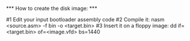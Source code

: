 *** How to create the disk image: ***

#1 Edit your input bootloader assembly code
#2 Compile it: nasm <source.asm> -f bin -o <target.bin>
#3 Insert it on a floppy image: dd if=<target.bin> of=<image.vfd> bs=1440
